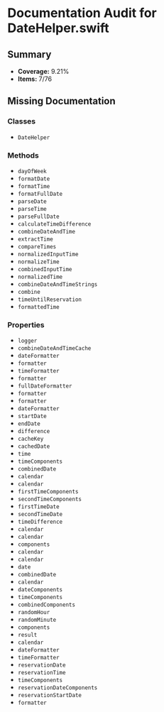 # Documentation Audit for DateHelper.swift

## Summary

- **Coverage:** 9.21%
- **Items:** 7/76

## Missing Documentation

### Classes
- `DateHelper`

### Methods
- `dayOfWeek`
- `formatDate`
- `formatTime`
- `formatFullDate`
- `parseDate`
- `parseTime`
- `parseFullDate`
- `calculateTimeDifference`
- `combineDateAndTime`
- `extractTime`
- `compareTimes`
- `normalizedInputTime`
- `normalizeTime`
- `combinedInputTime`
- `normalizedTime`
- `combineDateAndTimeStrings`
- `combine`
- `timeUntilReservation`
- `formattedTime`

### Properties
- `logger`
- `combineDateAndTimeCache`
- `dateFormatter`
- `formatter`
- `timeFormatter`
- `formatter`
- `fullDateFormatter`
- `formatter`
- `formatter`
- `dateFormatter`
- `startDate`
- `endDate`
- `difference`
- `cacheKey`
- `cachedDate`
- `time`
- `timeComponents`
- `combinedDate`
- `calendar`
- `calendar`
- `firstTimeComponents`
- `secondTimeComponents`
- `firstTimeDate`
- `secondTimeDate`
- `timeDifference`
- `calendar`
- `calendar`
- `components`
- `calendar`
- `calendar`
- `date`
- `combinedDate`
- `calendar`
- `dateComponents`
- `timeComponents`
- `combinedComponents`
- `randomHour`
- `randomMinute`
- `components`
- `result`
- `calendar`
- `dateFormatter`
- `timeFormatter`
- `reservationDate`
- `reservationTime`
- `timeComponents`
- `reservationDateComponents`
- `reservationStartDate`
- `formatter`
